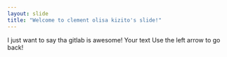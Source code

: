```yaml
---
layout: slide
title: "Welcome to clement olisa kizito's slide!"
---
```


I just want to say tha gitlab is awesome!
Your text
Use the left arrow to go back!
